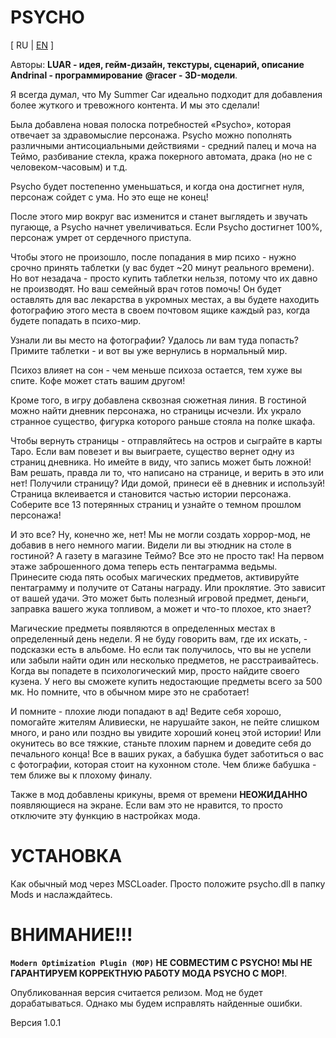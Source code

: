 # PSYCHO

[ RU | [EN](README_EN.md) ]

Авторы:
**LUAR - идея, гейм-дизайн, текстуры, сценарий, описание**
**Andrinal - программирование**
**@racer - 3D-модели**.

Я всегда думал, что My Summer Car идеально подходит для добавления более жуткого и тревожного контента. И мы это сделали!

Была добавлена новая полоска потребностей «Psycho», которая отвечает за здравомыслие персонажа.
Psycho можно пополнять различными антисоциальными действиями - средний палец и моча на Теймо, разбивание стекла, кража покерного автомата, драка (но не с человеком-часовым) и т.д.

Psycho будет постепенно уменьшаться, и когда она достигнет нуля, персонаж сойдет с ума. Но это еще не конец!

После этого мир вокруг вас изменится и станет выглядеть и звучать пугающе, а Psycho начнет увеличиваться. Если Psycho достигнет 100%, персонаж умрет от сердечного приступа.

Чтобы этого не произошло, после попадания в мир психо - нужно срочно принять таблетки (у вас будет ~20 минут реального времени).
Но вот незадача - просто купить таблетки нельзя, потому что их давно не производят.
Но ваш семейный врач готов помочь!
Он будет оставлять для вас лекарства в укромных местах, а вы будете находить фотографию этого места в своем почтовом ящике каждый раз, когда будете попадать в психо-мир.

Узнали ли вы место на фотографии? Удалось ли вам туда попасть? Примите таблетки - и вот вы уже вернулись в нормальный мир.

Психоз влияет на сон - чем меньше психоза остается, тем хуже вы спите. Кофе может стать вашим другом!

Кроме того, в игру добавлена сквозная сюжетная линия. В гостиной можно найти дневник персонажа, но страницы исчезли.
Их украло странное существо, фигурка которого раньше стояла на полке шкафа.

Чтобы вернуть страницы - отправляйтесь на остров и сыграйте в карты Таро. Если вам повезет и вы выиграете, существо вернет одну из страниц дневника.
Но имейте в виду, что запись может быть ложной! Вам решать, правда ли то, что написано на странице, и верить в это или нет!
Получили страницу? Иди домой, принеси её в дневник и используй! Страница вклеивается и становится частью истории персонажа.
Соберите все 13 потерянных страниц и узнайте о темном прошлом персонажа!

И это все? Ну, конечно же, нет! Мы не могли создать хоррор-мод, не добавив в него немного магии. Видели ли вы этюдник на столе в гостиной? А газету в магазине Теймо? Все это не просто так!
На первом этаже заброшенного дома теперь есть пентаграмма ведьмы. Принесите сюда пять особых магических предметов, активируйте пентаграмму и получите от Сатаны награду. Или проклятие.
Это зависит от вашей удачи. Это может быть полезный игровой предмет, деньги, заправка вашего жука топливом, а может и что-то плохое, кто знает?

Магические предметы появляются в определенных местах в определенный день недели. Я не буду говорить вам, где их искать, - подсказки есть в альбоме.
Но если так получилось, что вы не успели или забыли найти один или несколько предметов, не расстраивайтесь.
Когда вы попадете в психологический мир, просто найдите своего кузена. У него вы сможете купить недостающие предметы всего за 500 мк. Но помните, что в обычном мире это не сработает!

И помните - плохие люди попадают в ад!
Ведите себя хорошо, помогайте жителям Аливиески, не нарушайте закон, не пейте слишком много, и рано или поздно вы увидите хороший конец этой истории!
Или окунитесь во все тяжкие, станьте плохим парнем и доведите себя до печального конца! Все в ваших руках, а бабушка будет заботиться о вас с фотографии, которая стоит на кухонном столе.
Чем ближе бабушка - тем ближе вы к плохому финалу.

Также в мод добавлены крикуны, время от времени **НЕОЖИДАННО** появляющиеся на экране. Если вам это не нравится, то просто отключите эту функцию в настройках мода.

# УСТАНОВКА
Как обычный мод через MSCLoader. Просто положите psycho.dll в папку Mods и наслаждайтесь.

# ВНИМАНИЕ!!!
**`Modern Optimization Plugin (MOP)` НЕ СОВМЕСТИМ С PSYCHO! МЫ НЕ ГАРАНТИРУЕМ КОРРЕКТНУЮ РАБОТУ МОДА PSYCHO С MOP!**.

Опубликованная версия считается релизом. Мод не будет дорабатываться. Однако мы будем исправлять найденные ошибки.

Версия 1.0.1
